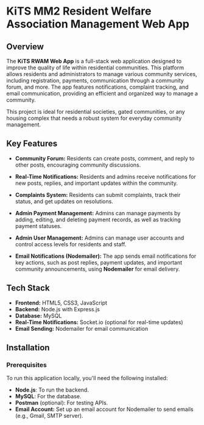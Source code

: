 # KiTS MM2 Resident Welfare Association Management Web App

## Overview

The **KiTS RWAM Web App** is a full-stack web application designed to improve the quality of life within residential communities. This platform allows residents and administrators to manage various community services, including registration, payments, communication through a community forum, and more. The app features notifications, complaint tracking, and email communication, providing an efficient and organized way to manage a community.

This project is ideal for residential societies, gated communities, or any housing complex that needs a robust system for everyday community management.

## Key Features

- **Community Forum:** Residents can create posts, comment, and reply to other posts, encouraging community discussions.

- **Real-Time Notifications:** Residents and admins receive notifications for new posts, replies, and important updates within the community.

- **Complaints System:** Residents can submit complaints, track their status, and get updates on resolutions.

- **Admin Payment Management:** Admins can manage payments by adding, editing, and deleting payment records, as well as tracking payment statuses.

- **Admin User Management:** Admins can manage user accounts and control access levels for residents and staff.

- **Email Notifications (Nodemailer):** The app sends email notifications for key actions, such as post replies, payment updates, and important community announcements, using **Nodemailer** for email delivery.

## Tech Stack

- **Frontend:** HTML5, CSS3, JavaScript
- **Backend:** Node.js with Express.js
- **Database:** MySQL
- **Real-Time Notifications:** Socket.io (optional for real-time updates)
- **Email Sending:** Nodemailer for email communication

## Installation

### Prerequisites

To run this application locally, you'll need the following installed:

- **Node.js**: To run the backend.
- **MySQL**: For the database.
- **Postman** (optional): For testing APIs.
- **Email Account:** Set up an email account for Nodemailer to send emails (e.g., Gmail, SMTP server).


